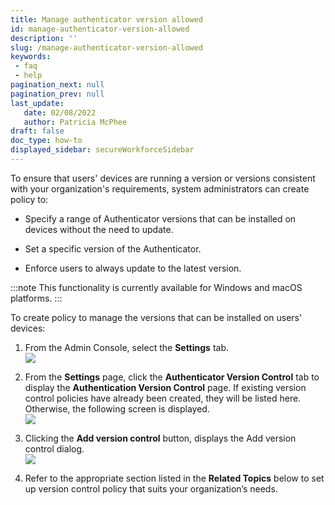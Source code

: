 ```yaml
---
title: Manage authenticator version allowed
id: manage-authenticator-version-allowed
description: ''
slug: /manage-authenticator-version-allowed
keywords: 
 - faq
 - help
pagination_next: null
pagination_prev: null
last_update: 
   date: 02/08/2022
   author: Patricia McPhee
draft: false
doc_type: how-to
displayed_sidebar: secureWorkforceSidebar
---  
```



To ensure that users' devices are running a version or versions consistent with your organization's requirements, system administrators can create policy to:

*   Specify a range of Authenticator versions that can be installed on devices without the need to update.

*   Set a specific version of the Authenticator.
    
*   Enforce users to always update to the latest version.
    

:::note
This functionality is currently available for Windows and macOS platforms.
:::

To create policy to manage the versions that can be installed on users' devices:

1.  From the Admin Console, select the **Settings** tab.  
    ![](/images/settings/settings_menu.png)
    
2.  From the **Settings** page, click the **Authenticator Version Control** tab to display the **Authentication Version Control** page. If existing version control policies have already been created, they will be listed here. Otherwise, the following screen is displayed.  
    ![](/images/version-control/add_version_control.png)
    
3.  Clicking the **Add version control** button, displays the Add version control dialog.  
    ![](/images/version-control/add_version_control.png)
    
4.  Refer to the appropriate section listed in the **Related Topics** below to set up version control policy that suits your organization’s needs.
    

